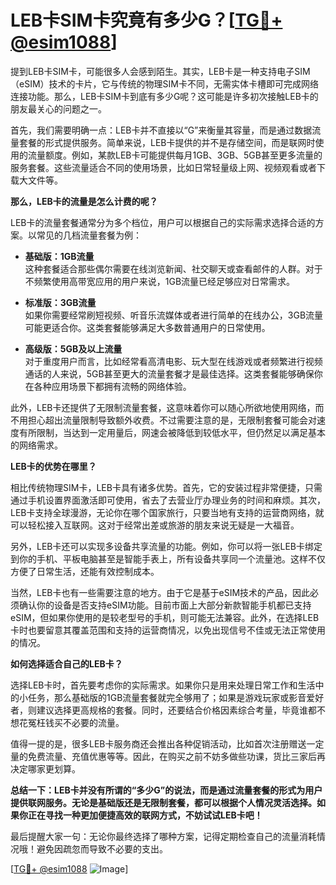 # LEB卡SIM卡究竟有多少G？[[TG💪+ @esim1088](https://t.me/s/esim1088)]

提到LEB卡SIM卡，可能很多人会感到陌生。其实，LEB卡是一种支持电子SIM（eSIM）技术的卡片，它与传统的物理SIM卡不同，无需实体卡槽即可完成网络连接功能。那么，LEB卡SIM卡到底有多少G呢？这可能是许多初次接触LEB卡的朋友最关心的问题之一。

首先，我们需要明确一点：LEB卡并不直接以“G”来衡量其容量，而是通过数据流量套餐的形式提供服务。简单来说，LEB卡提供的并不是存储空间，而是联网时使用的流量额度。例如，某款LEB卡可能提供每月1GB、3GB、5GB甚至更多流量的服务套餐。这些流量适合不同的使用场景，比如日常轻量级上网、视频观看或者下载大文件等。

**那么，LEB卡的流量是怎么计费的呢？**

LEB卡的流量套餐通常分为多个档位，用户可以根据自己的实际需求选择合适的方案。以常见的几档流量套餐为例：

- **基础版：1GB流量**  
  这种套餐适合那些偶尔需要在线浏览新闻、社交聊天或查看邮件的人群。对于不频繁使用高带宽应用的用户来说，1GB流量已经足够应对日常需求。

- **标准版：3GB流量**  
  如果你需要经常刷短视频、听音乐流媒体或者进行简单的在线办公，3GB流量可能更适合你。这类套餐能够满足大多数普通用户的日常使用。

- **高级版：5GB及以上流量**  
  对于重度用户而言，比如经常看高清电影、玩大型在线游戏或者频繁进行视频通话的人来说，5GB甚至更大的流量套餐才是最佳选择。这类套餐能够确保你在各种应用场景下都拥有流畅的网络体验。

此外，LEB卡还提供了无限制流量套餐，这意味着你可以随心所欲地使用网络，而不用担心超出流量限制导致额外收费。不过需要注意的是，无限制套餐可能会对速度有所限制，当达到一定用量后，网速会被降低到较低水平，但仍然足以满足基本的网络需求。

**LEB卡的优势在哪里？**

相比传统物理SIM卡，LEB卡具有诸多优势。首先，它的安装过程非常便捷，只需通过手机设置界面激活即可使用，省去了去营业厅办理业务的时间和麻烦。其次，LEB卡支持全球漫游，无论你在哪个国家旅行，只要当地有支持的运营商网络，就可以轻松接入互联网。这对于经常出差或旅游的朋友来说无疑是一大福音。

另外，LEB卡还可以实现多设备共享流量的功能。例如，你可以将一张LEB卡绑定到你的手机、平板电脑甚至是智能手表上，所有设备共享同一个流量池。这样不仅方便了日常生活，还能有效控制成本。

当然，LEB卡也有一些需要注意的地方。由于它是基于eSIM技术的产品，因此必须确认你的设备是否支持eSIM功能。目前市面上大部分新款智能手机都已支持eSIM，但如果你使用的是较老型号的手机，则可能无法兼容。此外，在选择LEB卡时也要留意其覆盖范围和支持的运营商情况，以免出现信号不佳或无法正常使用的情况。

**如何选择适合自己的LEB卡？**

选择LEB卡时，首先要考虑你的实际需求。如果你只是用来处理日常工作和生活中的小任务，那么基础版的1GB流量套餐就完全够用了；如果是游戏玩家或影音爱好者，则建议选择更高规格的套餐。同时，还要结合价格因素综合考量，毕竟谁都不想花冤枉钱买不必要的流量。

值得一提的是，很多LEB卡服务商还会推出各种促销活动，比如首次注册赠送一定量的免费流量、充值优惠等等。因此，在购买之前不妨多做些功课，货比三家后再决定哪家更划算。

**总结一下：LEB卡并没有所谓的“多少G”的说法，而是通过流量套餐的形式为用户提供联网服务。无论是基础版还是无限制套餐，都可以根据个人情况灵活选择。如果你正在寻找一种更加便捷高效的联网方式，不妨试试LEB卡吧！**

最后提醒大家一句：无论你最终选择了哪种方案，记得定期检查自己的流量消耗情况哦！避免因疏忽而导致不必要的支出。

[[TG💪+ @esim1088](https://t.me/s/esim1088) ![Image](https://i.postimg.cc/4NQfJmqS/Snipaste-2025-05-13-00-14-12.png)]